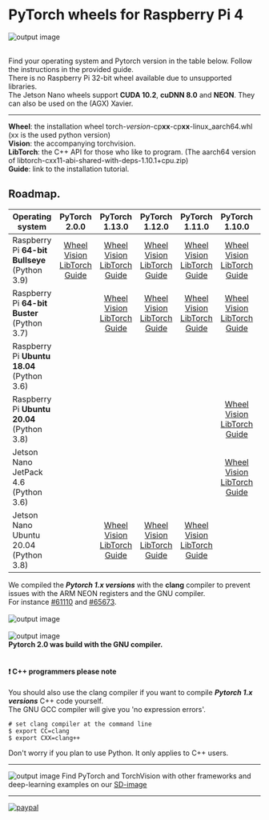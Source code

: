 # PyTorch wheels for Raspberry Pi 4 
![output image]( https://qengineering.eu/images/PyTorch_icon.webp )<br/><br/>

Find your operating system and Pytorch version in the table below. Follow the instructions in the provided guide.<br/>
There is no Raspberry Pi 32-bit wheel available due to unsupported libraries.<br/>
The Jetson Nano wheels support **CUDA 10.2**, **cuDNN 8.0** and **NEON**. They can also be used on the (AGX) Xavier.<br/>

-----------------

**Wheel**: the installation wheel torch-_version_-cp**xx**-cp**xx**-linux_aarch64.whl (xx is the used python version)<br/>
**Vision**: the accompanying torchvision.<br/>
**LibTorch**: the C++ API for those who like to program. (The aarch64 version of libtorch-cxx11-abi-shared-with-deps-1.10.1+cpu.zip)<br/>
**Guide**: link to the installation tutorial.<br/>
## Roadmap.
| Operating system  | PyTorch 2.0.0 | PyTorch 1.13.0 | PyTorch 1.12.0 | PyTorch 1.11.0 | PyTorch 1.10.0 |  PyTorch 1.9.0 |  PyTorch 1.8.0 |  PyTorch 1.7.0 |
| ----------------- | :------: | :-----: | :------: | :------: | :------: | :------: | :------: | :------: |
| Raspberry Pi **64-bit Bullseye**<br/>(Python 3.9) | [Wheel](https://drive.google.com/file/d/1mPlhwM47Ub3SwQyufgFj3JJ9oB_wrU5D/view?usp=drive_link)<br/>[Vision](https://drive.google.com/file/d/14AJEjzi3upgguI2RdBDEGj0jzc7ItvUC/view?usp=drive_link)<br/>[LibTorch](https://drive.google.com/file/d/1N67Pqb0I1e-k86BQIUr1gSKPqfnpaKu3/view?usp=drive_link)<br/>[Guide](https://qengineering.eu/install-pytorch-on-raspberry-pi-4.html) | [Wheel](https://drive.google.com/file/d/1uLkZzUdx3LiJC-Sy_ofTACfHgFprumSg/view?usp=share_link)<br/>[Vision](https://drive.google.com/file/d/1AhbkLqKd8EZO2pZV_g9aFZGHZo2Ubc3O/view?usp=share_link)<br/>[LibTorch](https://drive.google.com/file/d/10HvaVNJ4fVBNuGeI3GNFz6e-xiGK9v5P/view?usp=share_link)<br/>[Guide](https://qengineering.eu/install-pytorch-on-raspberry-pi-4.html) | [Wheel](https://drive.google.com/file/d/1A2Lc-7y3-ATauRa4FntiYGH90b1GjAzx/view?usp=sharing)<br/>[Vision](https://drive.google.com/file/d/1VBegXwqS-A4MVNlHt8Y_0cu697NrAtf7/view?usp=sharing)<br/>[LibTorch](https://drive.google.com/file/d/10VFc7XMi9Dx9beZoAoi2lFVZe6a8KMAs/view?usp=sharing)<br/>[Guide](https://qengineering.eu/install-pytorch-on-raspberry-pi-4.html)  | [Wheel](https://drive.google.com/file/d/1ilCdwQX7bq72OW2WF26Og90OpqFX5g_-/view?usp=sharing)<br/>[Vision](https://drive.google.com/file/d/1oDsJEHoVNEXe53S9f1zEzx9UZCFWbExh/view?usp=sharing)<br/>[LibTorch](https://drive.google.com/file/d/1-kTx72-6eePrXVjFtJN-3ntu1DCI8FuD/view?usp=sharing)<br/>[Guide](https://qengineering.eu/install-pytorch-on-raspberry-pi-4.html) | [Wheel](https://drive.google.com/file/d/10zJmU1f7PoxN8ARZol4mtbwok4G23XKZ/view?usp=sharing)<br/>[Vision](https://drive.google.com/file/d/1nX4uSoubwq8NB9k-2DF6LbPyiqwocgEW/view?usp=sharing)<br/>[LibTorch](https://drive.google.com/file/d/1z58SN6Inh3ka_jFs97LefBuvfGq9o1to/view?usp=sharing)<br/>[Guide](https://qengineering.eu/install-pytorch-on-raspberry-pi-4.html) | [Wheel](https://drive.google.com/file/d/1p9Sp5YmCJwIkmQIWkpuIkE4NgeYPOr-U/view?usp=sharing)<br/>[Vision](https://drive.google.com/file/d/13fKq1V-zLbLBWPw3zP4EZxyMXyOiJWPi/view?usp=sharing)<br/>[LibTorch](https://drive.google.com/file/d/1My9PPoa9oYv7ZaPdsoXq4FyqRCHHA_4c/view?usp=sharing)<br/>[Guide](https://qengineering.eu/install-pytorch-on-raspberry-pi-4.html) | [Wheel](https://drive.google.com/file/d/1E4bP9NAG5pDSXGWYPGsJ5uzFBq47VN14/view?usp=sharing)<br/>[Vision](https://drive.google.com/file/d/1mqNqUC1t0MekF5h1WCEqt3soKWhc6Py4/view?usp=sharing)<br/>[LibTorch](https://drive.google.com/file/d/1PrqFOPHxrbLGEMuxBTxYY-Ubjk-l88_Z/view?usp=sharing)<br/>[Guide](https://qengineering.eu/install-pytorch-on-raspberry-pi-4.html) |  ||||||||
| Raspberry Pi **64-bit Buster**<br/>(Python 3.7) | | [Wheel](https://drive.google.com/file/d/1FQw6NgT9k3paiAhEbq0ibkVSIGNLAyro/view?usp=share_link)<br/>[Vision](https://drive.google.com/file/d/1m6wEbl_jJGaQL-vg4zkNfc9TNwl2_J4o/view?usp=share_link)<br/>[LibTorch](https://drive.google.com/file/d/1pt5LGdYDL5KJjcKcbjVjrCYZTJVOOlGT/view?usp=share_link)<br/>[Guide](https://qengineering.eu/install-pytorch-on-raspberry-pi-4.html)  | [Wheel](https://drive.google.com/file/d/1q0NJABGqXIHnOPbFUNrMZvNvrzNAWklq/view?usp=sharing)<br/>[Vision](https://drive.google.com/file/d/1b6hfBZ4US9ukMhd5f0AKDxhHtKSofbNG/view?usp=sharing)<br/>[LibTorch](https://drive.google.com/file/d/1rJPFWkm3WWw1Vx8gZWf3hTCZ0v8yFn_S/view?usp=sharing)<br/>[Guide](https://qengineering.eu/install-pytorch-on-raspberry-pi-4.html) |[Wheel](https://drive.google.com/file/d/1gAxP9q94pMeHQ1XOvLHqjEcmgyxjlY_R/view?usp=sharing)<br/>[Vision](https://drive.google.com/file/d/1btEPxKYfL6OP1Xaedly-ttfPTH-mu4fp/view?usp=sharing)<br/>[LibTorch](https://drive.google.com/file/d/1sj2V0RONtSLHHjmQ904U82YjdV0TM5bf/view?usp=sharing)<br/>[Guide](https://qengineering.eu/install-pytorch-on-raspberry-pi-4.html)|[Wheel](https://drive.google.com/file/d/1y-X1UGC43xUfnycJcuDp7tlyFi8QHxvs/view?usp=sharing)<br/>[Vision](https://drive.google.com/file/d/1uQgjrucNSfpliGBWeKUOuo4XGWiBaxQx/view?usp=sharing)<br/>[LibTorch](https://drive.google.com/file/d/1nC_gWNjFirZz74wV4z7t2un4ktCtlRpI/view?usp=sharing)<br/>[Guide](https://qengineering.eu/install-pytorch-on-raspberry-pi-4.html)| [Wheel](https://drive.google.com/file/d/18KztAf3W_kqFYP2f9uqLj3HBdhoMvVe4/view?usp=sharing)<br/>[Vision](https://drive.google.com/file/d/1XyYG6hHh7QYaLrvE-mByvhNK_0rLOd0G/view?usp=sharing)<br/>[LibTorch](https://drive.google.com/file/d/1yhFMxngRq_RY2DPWwqZ8wwNmzBBjzrHR/view?usp=sharing)<br/>[Guide](https://qengineering.eu/install-pytorch-on-raspberry-pi-4.html) | [Wheel](https://drive.google.com/file/d/1JF3x556B1ZPe7rp3ogyZiCJPCDsu57RY/view?usp=sharing)<br/>[Vision](https://drive.google.com/file/d/1isEX4w4oegkYpv7WalvYPkTpPCcI4CUR/view?usp=sharing)<br/>[LibTorch](https://drive.google.com/file/d/1kpAb7qIGD0ICy8HYHDGMiY0Yj-K-eGAP/view?usp=sharing)<br/>[Guide](https://qengineering.eu/install-pytorch-on-raspberry-pi-4.html) | [Wheel](https://drive.google.com/file/d/1o2PjvvKkHpYx7QMfMLUoNck7ZiE_TGgR/view?usp=sharing)<br/>[Vision](https://drive.google.com/file/d/1H3YLkOicAN78tBLAmzCx2lt_WBjjmFCz/view?usp=sharing)<br/>[LibTorch](https://drive.google.com/file/d/1XpdE-AG4QMz1HE8bDdpiKw1Fpl3Em0kK/view?usp=sharing)<br/>[Guide](https://qengineering.eu/install-pytorch-on-raspberry-pi-4.html) ||||||||
| Raspberry Pi **Ubuntu 18.04**<br/>(Python 3.6) | | | |  |  |  | [Wheel](https://drive.google.com/file/d/18WNCbSLeQCZUJuXf-0yhzopDR6p4SkYn/view?usp=sharing)<br/>[Vision](https://drive.google.com/file/d/1QhUPbWvotJQyUfF8ZxYgFHDPHLQagC3U/view?usp=sharing)<br/>[LibTorch](https://drive.google.com/file/d/1ORi9-9q82CoxdL7TmnZ7-e3qFzqJ-DAD/view?usp=sharing)<br/>[Guide](https://qengineering.eu/install-pytorch-on-raspberry-pi-4.html) | [Wheel](https://drive.google.com/file/d/1ciFrD5BekDd1ubVOCwK-oGfSUJwF8_WA/view?usp=sharing)<br/>[Vision](https://drive.google.com/file/d/1hpJ_5esV4VAHy8Bq8ZJ8SuD2w8M8Dw3m/view?usp=sharing)<br/>[LibTorch](https://drive.google.com/file/d/1wbJTRxrFHZ6UOAzZ8w8RU0rYdyWibDNS/view?usp=sharing)<br/>[Guide](https://qengineering.eu/install-pytorch-on-raspberry-pi-4.html) |  
| Raspberry Pi **Ubuntu 20.04**<br/>(Python 3.8) | | | |  | [Wheel](https://drive.google.com/file/d/1W7hhNG_HJUyY0sk1dBikbSRyAJr_Nyc4/view?usp=sharing)<br/>[Vision](https://drive.google.com/file/d/1SmWRjEyizWT7iumXUZATZuBSfQt0gJ8o/view?usp=sharing)<br/>[LibTorch](https://drive.google.com/file/d/1iV2c7fENEG8L6-9l2CL_0o5Z1kJ53YB-/view?usp=sharing)<br/>[Guide](https://qengineering.eu/install-pytorch-on-raspberry-pi-4.html) | [Wheel](https://drive.google.com/file/d/12GH3r-uaRxUIzcHHWcfXtisXk71OZbF0/view?usp=sharing)<br/>[Vision](https://drive.google.com/file/d/1VgEinJIu5e38h1aKaFSn8A1F1MaNeM5g/view?usp=sharing)<br/>[LibTorch](https://drive.google.com/file/d/1bC34mTPJbtHZX_c675dUdmFHo8d8X9jT/view?usp=sharing)<br/>[Guide](https://qengineering.eu/install-pytorch-on-raspberry-pi-4.html) ||||
| Jetson Nano JetPack 4.6<br/>(Python 3.6) | | | | | [Wheel](https://drive.google.com/file/d/1TqC6_2cwqiYacjoLhLgrZoap6-sVL2sd/view?usp=sharing)<br/>[Vision](https://drive.google.com/file/d/1C7y6VSIBkmL2RQnVy8xF9cAnrrpJiJ-K/view?usp=sharing)<br/>[LibTorch](https://drive.google.com/file/d/1izv6kmcnqXk9i7-Ey-vldjC-CGfHOGCl/view?usp=sharing)<br/>[Guide](https://qengineering.eu/install-pytorch-on-jetson-nano.html)| [Wheel](https://drive.google.com/file/d/1wzIDZEJ9oo62_H2oL7fYTp5_-NffCXzt/view?usp=sharing)<br/>[Vision](https://drive.google.com/file/d/1Q2NKBs2mqkk5puFmOX_pF40yp7t-eZ32/view?usp=sharing)<br/>[LibTorch](https://drive.google.com/file/d/1E4Hfz1cj6bwGz8a72OS5uH3SnlvRyrOi/view?usp=sharing)<br/>[Guide](https://qengineering.eu/install-pytorch-on-jetson-nano.html) | [Wheel](https://drive.google.com/file/d/1-XmTOEN0z1_-VVCI3DPwmcdC-eLT_-n3/view?usp=sharing)<br/>[Vision](https://drive.google.com/file/d/1BdvXkwUGGTTamM17Io4kkjIT6zgvf4BJ/view?usp=sharing)<br/>[Guide](https://qengineering.eu/install-pytorch-on-jetson-nano.html) | [Wheel](https://drive.google.com/file/d/1aWuKu8eqkZwVzFFvguVuwkj0zdCir9qX/view?usp=sharing)<br/>[Vision](https://drive.google.com/file/d/1aWuKu8eqkZwVzFFvguVuwkj0zdCir9qX/view?usp=sharing)<br/>[Guide](https://qengineering.eu/install-pytorch-on-jetson-nano.html) |
| Jetson Nano Ubuntu 20.04<br/>(Python 3.8) | | [Wheel](https://drive.google.com/file/d/1e9FDGt2zGS5C5Pms7wzHYRb0HuupngK1/view?usp=share_link)<br/>[Vision](https://drive.google.com/file/d/19UbYsKHhKnyeJ12VPUwcSvoxJaX7jQZ2/view?usp=share_link)<br/>[LibTorch](https://drive.google.com/file/d/1k8nDUFUI_5_07MKkZTJzK4o1TEtks9mQ/view?usp=share_link)<br/>[Guide](https://qengineering.eu/install-pytorch-on-jetson-nano.html) | [Wheel](https://drive.google.com/file/d/1MnVB7I4N8iVDAkogJO76CiQ2KRbyXH_e/view?usp=sharing)<br/>[Vision](https://drive.google.com/file/d/11DPKcWzLjZa5kRXRodRJ3t9md0EMydhj/view?usp=sharing)<br/>[LibTorch](https://drive.google.com/file/d/1t0MM1Bec2XIIKK8PhQbEDOrM1Z2Xym5-/view?usp=sharing)<br/>[Guide](https://qengineering.eu/install-pytorch-on-jetson-nano.html) | [Wheel](https://drive.google.com/file/d/1AQQuBS9skNk1mgZXMp0FmTIwjuxc81WY/view?usp=sharing)<br/>[Vision](https://drive.google.com/file/d/1BaBhpAizP33SV_34-l3es9MOEFhhS1i2/view?usp=sharing)<br/>[LibTorch](https://drive.google.com/file/d/1OSWB_Wv7rghpiBI3V9Rvj0ZR6bRcAZsY/view?usp=sharing)<br/>[Guide](https://qengineering.eu/install-pytorch-on-jetson-nano.html)|||

We compiled the _**Pytorch 1.x versions**_ with the **clang** compiler to prevent issues with the ARM NEON registers and the GNU compiler.<br/>
For instance [#61110](https://github.com/pytorch/pytorch/issues/61110) and [#65673](https://github.com/pytorch/pytorch/issues/65673).<br/><br/>
![output image]( https://qengineering.eu/images/ClangRPi.png )<br/><br/>
![output image]( https://qengineering.eu/images/Torch_1_10_0_Jetson_Succes_GitHub.webp )<br/>
**Pytorch 2.0 was build with the GNU compiler.**<br><br>


#### :heavy_exclamation_mark: C++ programmers please note
You should also use the clang compiler if you want to compile _**Pytorch 1.x versions**_ C++ code yourself.<br/>
The GNU GCC compiler will give you 'no expression errors'.<br/>
```
# set clang compiler at the command line
$ export CC=clang
$ export CXX=clang++

```
Don't worry if you plan to use Python. It only applies to C++ users.<br/>

-----------------

![output image](https://qengineering.eu/images/SDcard16GB_tiny.jpg) Find PyTorch and TorchVision with other frameworks and deep-learning examples on our [SD-image](https://github.com/Qengineering/RPi-image)

-----------------

[![paypal](https://qengineering.eu/images/TipJarSmall4.png)](https://www.paypal.com/cgi-bin/webscr?cmd=_s-xclick&hosted_button_id=CPZTM5BB3FCYL)

